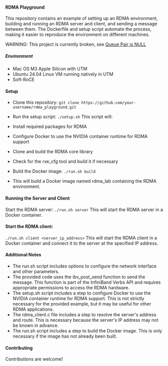 #### RDMA Playground

This repository contains an example of setting up an RDMA environment, building and running an RDMA server and client, and sending a message between them. The Dockerfile and setup script automate the process, making it easier to reproduce the environment on different machines.

WARNING: This project is currently broken, see [Queue Pair is NULL](https://github.com/snowch/rdma_hello_world/issues/2)

##### Environment

- Mac OS M3 Apple Silicon with UTM
- Ubuntu 24.04 Linux VM running natively in UTM
- Soft-RoCE

#### Setup

- Clone this repository:
```git clone https://github.com/your-username/rdma_playground.git```
- Run the setup script:
```./setup.sh```
This script will:

- Install required packages for RDMA
- Configure Docker to use the NVIDIA container runtime for RDMA support
- Clone and build the RDMA core library
- Check for the rxe_cfg tool and build it if necessary
- Build the Docker image:
```./run.sh build```
- This will build a Docker image named rdma_lab containing the RDMA environment.

####  Running the Server and Client
Start the RDMA server:
```./run.sh server```
This will start the RDMA server in a Docker container.

####  Start the RDMA client:

```./run.sh client <server_ip_address>```
This will start the RDMA client in a Docker container and connect it to the server at the specified IP address.

####  Additional Notes

- The run.sh script includes options to configure the network interface and other parameters.
- The provided code uses the ibv_post_send function to send the message. This function is part of the InfiniBand Verbs API and requires appropriate permissions to access the RDMA hardware.
- The setup.sh script includes a step to configure Docker to use the NVIDIA container runtime for RDMA support. This is not strictly necessary for the provided example, but it may be useful for other RDMA applications.
- The rdma_client.c file includes a step to resolve the server's address and route. This is necessary because the server's IP address may not be known in advance.
- The run.sh script includes a step to build the Docker image. This is only necessary if the image has not already been built.

####  Contributing
Contributions are welcome! 

